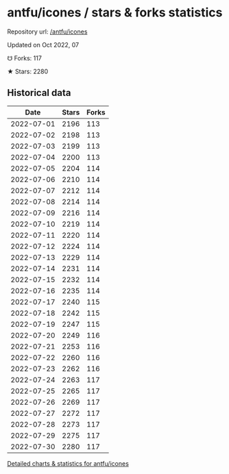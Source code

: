 # antfu/icones / stars & forks statistics

Repository url: [/antfu/icones](https://github.com/antfu/icones)

Updated on Oct 2022, 07

☋ Forks: 117

★ Stars: 2280

## Historical data
| Date | Stars | Forks |
|------|-------|-------|
| 2022-07-01 | 2196 | 113 | 
| 2022-07-02 | 2198 | 113 | 
| 2022-07-03 | 2199 | 113 | 
| 2022-07-04 | 2200 | 113 | 
| 2022-07-05 | 2204 | 114 | 
| 2022-07-06 | 2210 | 114 | 
| 2022-07-07 | 2212 | 114 | 
| 2022-07-08 | 2214 | 114 | 
| 2022-07-09 | 2216 | 114 | 
| 2022-07-10 | 2219 | 114 | 
| 2022-07-11 | 2220 | 114 | 
| 2022-07-12 | 2224 | 114 | 
| 2022-07-13 | 2229 | 114 | 
| 2022-07-14 | 2231 | 114 | 
| 2022-07-15 | 2232 | 114 | 
| 2022-07-16 | 2235 | 114 | 
| 2022-07-17 | 2240 | 115 | 
| 2022-07-18 | 2242 | 115 | 
| 2022-07-19 | 2247 | 115 | 
| 2022-07-20 | 2249 | 116 | 
| 2022-07-21 | 2253 | 116 | 
| 2022-07-22 | 2260 | 116 | 
| 2022-07-23 | 2262 | 116 | 
| 2022-07-24 | 2263 | 117 | 
| 2022-07-25 | 2265 | 117 | 
| 2022-07-26 | 2269 | 117 | 
| 2022-07-27 | 2272 | 117 | 
| 2022-07-28 | 2273 | 117 | 
| 2022-07-29 | 2275 | 117 | 
| 2022-07-30 | 2280 | 117 | 


[Detailed charts & statistics for antfu/icones](https://reviewgithub.com/rep/antfu/icones)
